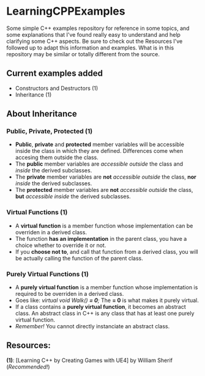 LearningCPPExamples
===================

Some simple C++ examples repository for reference in some topics, and some explanations that I've found really easy to understand and help clarifying some C++ aspects.
Be sure to check out the Resources I've followed up to adapt this information and examples. What is in this repository may be similar or totally different from the source.


Current examples added
----------------------
- Constructors and Destructors (1)
- Inheritance (1)


About Inheritance
-----------------

### Public, Private, Protected (1)
- **Public**, **private** and **protected** member variables will be accessible inside the class in which they are defined. Differences come when accesing them outside the class.
- The **public** member variables are _accessible outside_ the class and _inside_ the derived subclasses.
- The **private** member variables are **not** _accessible outside_ the class, **nor** _inside_ the derived subclasses.
- The **protected** member variables are **not** _accessible outside_ the class, **but** _accessible inside_ the derived subclasses.


### Virtual Functions (1)
- A **virtual function** is a member function whose implementation can be overriden in a derived class.
- The function **has an implementation** in the parent class, you have a choice whether to override it or not.
- If you **choose not to**, and call that function from a derived class, you will be actually calling the function of the parent class.


### Purely Virtual Functions (1)
- A **purely virtual function** is a member function whose implementation is required to be overriden in a derived class.
- Goes like: _virtual void Walk() **= 0**;_ The **= 0** is what makes it purely virtual.
- If a class contains a **purely virtual function**, it becomes an abstract class. An abstract class in C++ is any class that has at least one purely virtual function.
- _Remember!_ You cannot directly instanciate an abstract class.


Resources:
---------
**(1)**: [Learning C++ by Creating Games with UE4] by William Sherif (_Recommended!_)
